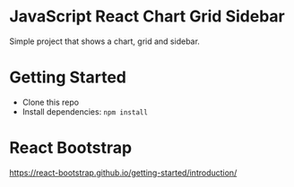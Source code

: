# JavaScript React Chart Grid Sidebar
Simple project that shows a chart, grid and sidebar.

# Getting Started
- Clone this repo
- Install dependencies: `npm install`

# React Bootstrap
https://react-bootstrap.github.io/getting-started/introduction/